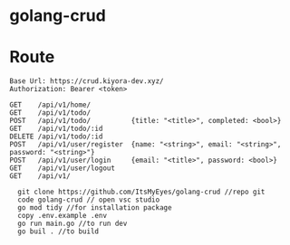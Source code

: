 # golang-crud

# Route
`Base Url: https://crud.kiyora-dev.xyz/` <br/>
`Authorization: Bearer <token>`
```
GET    /api/v1/home/          
GET    /api/v1/todo/          
POST   /api/v1/todo/          {title: "<title>", completed: <bool>} 
GET    /api/v1/todo/:id       
DELETE /api/v1/todo/:id       
POST   /api/v1/user/register  {name: "<string>", email: "<string>", password: "<string>"}
POST   /api/v1/user/login     {email: "<title>", password: <bool>} 
GET    /api/v1/user/logout    
GET    /api/v1/               
```

```
  git clone https://github.com/ItsMyEyes/golang-crud //repo git
  code golang-crud // open vsc studio
  go mod tidy //for installation package
  copy .env.example .env 
  go run main.go //to run dev
  go buil . //to build
 ```

